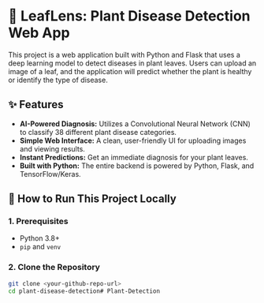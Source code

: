 # 🌱 LeafLens: Plant Disease Detection Web App

This project is a web application built with Python and Flask that uses a deep learning model to detect diseases in plant leaves. Users can upload an image of a leaf, and the application will predict whether the plant is healthy or identify the type of disease.

## ✨ Features

- **AI-Powered Diagnosis:** Utilizes a Convolutional Neural Network (CNN) to classify 38 different plant disease categories.
- **Simple Web Interface:** A clean, user-friendly UI for uploading images and viewing results.
- **Instant Predictions:** Get an immediate diagnosis for your plant leaves.
- **Built with Python:** The entire backend is powered by Python, Flask, and TensorFlow/Keras.

## 🚀 How to Run This Project Locally

### 1. Prerequisites
- Python 3.8+
- `pip` and `venv`

### 2. Clone the Repository
```bash
git clone <your-github-repo-url>
cd plant-disease-detection#   P l a n t - D e t e c t i o n  
 